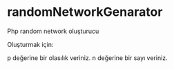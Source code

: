# randomNetworkGenarator
Php random network oluşturucu

Oluşturmak için:

p değerine bir olasılık veriniz.
n değerine bir sayı veriniz.
